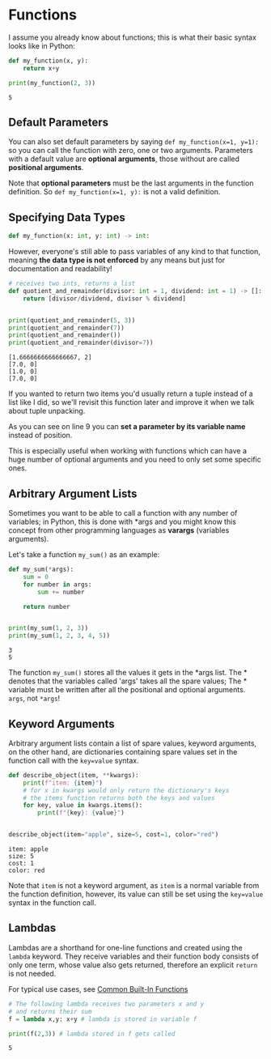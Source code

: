 # Functions

I assume you already know about functions; this is what their basic syntax looks like in Python:

```python
def my_function(x, y):
    return x+y

print(my_function(2, 3))
```

```
5
```

## Default Parameters

You can also set default parameters by saying
`def my_function(x=1, y=1):`
so you can call the function with zero, one or two arguments.
Parameters with a default value are **optional arguments**, those without are called **positional arguments**.

Note that **optional parameters** must be the last arguments in the function definition.
So `def my_function(x=1, y):` is not a valid definition.

## Specifying Data Types

```python
def my_function(x: int, y: int) -> int:
```

However, everyone's still able to pass variables of any kind to that function,
meaning **the data type is not enforced** by any means but just
for documentation and readability!

```python
# receives two ints, returns a list
def quotient_and_remainder(divisor: int = 1, dividend: int = 1) -> []:
    return [divisor/dividend, divisor % dividend]


print(quotient_and_remainder(5, 3))
print(quotient_and_remainder(7))
print(quotient_and_remainder())
print(quotient_and_remainder(divisor=7))
```

```
[1.6666666666666667, 2]
[7.0, 0]
[1.0, 0]
[7.0, 0]
```

If you wanted to return two items you'd usually return a tuple instead of a list like I did, so we'll revisit this function later and improve it when we talk about tuple unpacking.

As you can see on line 9 you can **set a parameter by its variable name**
instead of position.

This is especially useful when working with functions which can have a huge number of optional
arguments and you need to only set some specific ones.

## Arbitrary Argument Lists

Sometimes you want to be able to call a function with any number of variables;
in Python, this is done with *args and you might know this concept from other programming
languages as __varargs__ (variables arguments).

Let's take a function `my_sum()` as an example:

```python
def my_sum(*args):
    sum = 0
    for number in args:
        sum += number

    return number


print(my_sum(1, 2, 3))
print(my_sum(1, 2, 3, 4, 5))
```

```
3
5
```

The function `my_sum()` stores all the values it gets in the *args list.
The * denotes that the variables called 'args' takes all the spare values; The * variable must be written after all the positional and optional arguments. `args`, not `*args`!

## Keyword Arguments
Arbitrary argument lists contain a list of spare values, keyword arguments, on the other hand,
are dictionaries containing spare values set in the function call with the
`key=value` syntax.

```python
def describe_object(item, **kwargs):
    print(f"item: {item}")
    # for x in kwargs would only return the dictionary's keys
    # the items function returns both the keys and values
    for key, value in kwargs.items():
        print(f"{key}: {value}")


describe_object(item="apple", size=5, cost=1, color="red")
```

```
item: apple
size: 5
cost: 1
color: red
```

Note that `item` is not a keyword argument, as `item` is a normal variable
from the function definition, however, its value can still be set using the `key=value` syntax in the function call.

## Lambdas
Lambdas are a shorthand for one-line functions and created using the
`lambda` keyword. They receive variables and their function body consists
of only one term, whose value also gets returned, therefore an explicit
`return` is not needed.

For typical use cases, see [Common Built-In Functions](common_built_in_functions)

```python
# The following lambda receives two parameters x and y
# and returns their sum
f = lambda x,y: x+y # lambda is stored in variable f

print(f(2,3)) # lambda stored in f gets called
```

```
5
```